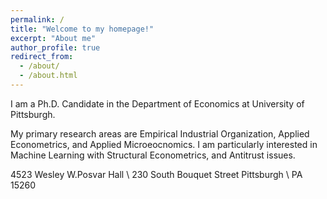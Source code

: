 ```yaml
---
permalink: /
title: "Welcome to my homepage!"
excerpt: "About me"
author_profile: true
redirect_from: 
  - /about/
  - /about.html
---
```


I am a Ph.D. Candidate in the Department of Economics at University of Pittsburgh.

My primary research areas are Empirical Industrial Organization, Applied Econometrics, and Applied Microeocnomics. I am particularly interested in Machine Learning with Structural Econometrics, and Antitrust issues.

4523 Wesley W.Posvar Hall \\
230 South Bouquet Street Pittsburgh \\
PA 15260

